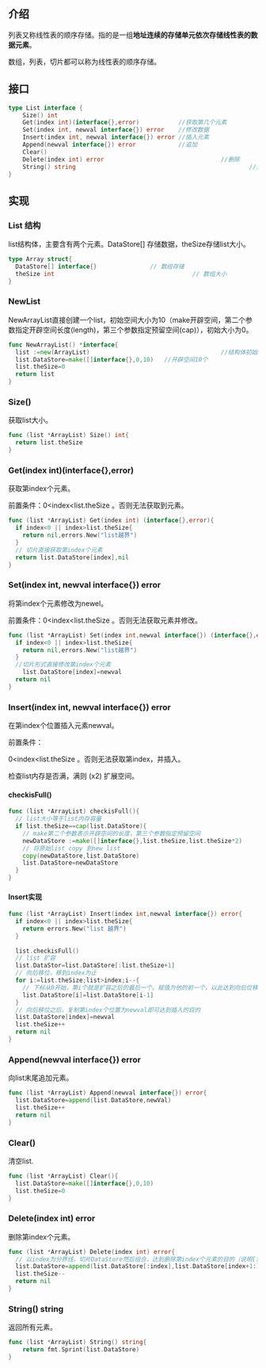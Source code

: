 ## 介绍

列表又称线性表的顺序存储。指的是一组**地址连续的存储单元依次存储线性表的数据元素**。

数组，列表，切片都可以称为线性表的顺序存储。

## 接口

```go
type List interface {
	Size() int 															//数组大小
	Get(index int)(interface{},error) 			//获取第几个元素
	Set(index int, newval interface{}) error 	//修改数据
	Insert(index int, newval interface{}) error //插入元素
	Append(newval interface{}) error  			//追加
	Clear()  																//清空
	Delete(index int) error 								//删除
	String() string 												//返回字符串
}
```

## 实现

### List 结构

list结构体，主要含有两个元素。DataStore[] 存储数据，theSize存储list大小。

```go
type Array struct{
  DataStore[] interface{}				// 数组存储
  theSize int										// 数组大小
}
```

### NewList

NewArrayList直接创建一个list，初始空间大小为10（make开辟空间，第二个参数指定开辟空间长度(length)，第三个参数指定预留空间(cap)），初始大小为0。

```go
func NewArrayList() *interface{
  list :=new(ArrayList)										//结构体初始化
  list.DataStore=make([]interface{},0,10)	//开辟空间10个
  list.theSize=0
  return list
}
```

### Size()

获取list大小。

```go
func (list *ArrayList) Size() int{
  return list.theSize
}
```

### Get(index int)(interface{},error)

获取第index个元素。

前置条件：0<index<list.theSize 。否则无法获取到元素。

```go
func (list *ArrayList) Get(index int) (interface{},error){
  if index<0 || index>list.theSize{
    return nil,errors.New("list越界")
  }
  // 切片直接获取第index个元素
  return list.DataStore[index],nil
}
```

### Set(index int, newval interface{}) error 

将第index个元素修改为newel。

前置条件：0<index<list.theSize 。否则无法获取元素并修改。

```go
func (list *ArrayList) Set(index int,newval interface{}) (interface{},error){
  if index<0 || index>list.theSize{
    return nil,errors.New("list越界")
  }
  //切片形式直接修改第index个元素
 	list.DataStore[index]=newval
  return nil
}
```

### Insert(index int, newval interface{}) error 

在第index个位置插入元素newval。

前置条件：

0<index<list.theSize 。否则无法获取第index，并插入。

检查list内存是否满，满则 (x2) 扩展空间。

#### checkisFull()

```go
func (list *ArrayList) checkisFull(){
  // list大小等于list内存容量
  if list.theSize==cap(list.DataStore){
    // make第二个参数表示开辟空间的长度，第三个参数指定预留空间
    newDataStore :=make([]interface{},list.theSize,list.theSize*2)
    // 将原始list copy 到new list
    copy(newDataStore,list.DataStore)
    list.DataStore=newDataStore
  }
}
```

#### Insert实现

```go
func (list *ArrayList) Insert(index int,newval interface{}) error{
  if index<0 || index>list.theSize{
    return errors.New("list 越界")
  }
  
  list.checkisFull()
  // list 扩容
  list.DataStor=list.DataStore[:list.theSize+1]
  // 向后移位，移到index为止
  for i:=list.theSize;list>index;i--{
    // 下标从0开始，第i个就是扩容之后的最后一个。赋值为他的前一个，以此达到向后位移的目的
    list.DataStore[i]=list.DataStore[i-1]
  }
  // 向后移位之后，复制第index个位置为newval即可达到插入的目的
  list.DataStore[index]=newval
  list.theSize++
  return nil
}
```

### Append(newval interface{}) error

向list末尾追加元素。

```go
func (list *ArrayList) Append(newval interface{}) error{
  list.DataStore=append(list.DataStore,newVal)
  list.theSize++
  return nil
}
```

### 	Clear()

清空list.

```go
func (list *ArrayList) Clear(){
  list.DataStore=make([]interface{},0,10)
  list.theSize=0
}
```

### Delete(index int) error

删除第index个元素。

```go
func (list *ArrayList) Delete(index int) error{
  // 以index为分界线，切片DataStore然后组合，达到删除第index个元素的目的（说明[:index]切片，只到index-1个元素）
  list.DataStore=append(list.DataStore[:index],list.DataStore[index+1:]...)
  list.theSize--
  return nil
}
```

### String() string

返回所有元素。

```go
func (list *ArrayList) String() string{
	return fmt.Sprint(list.DataStore)
}
```

